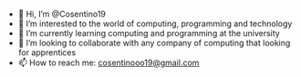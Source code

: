 - 👋 Hi, I’m @Cosentino19
- 👀 I’m interested to the world of computing, programming and technology
- 🌱 I’m currently learning computing and programming at the university
- 💞️ I’m looking to collaborate with any company of computing that looking for apprentices
- 📫 How to reach me: cosentinooo19@gmail.com

<!---
Cosentino19/Cosentino19 is a ✨ special ✨ repository because its `README.md` (this file) appears on your GitHub profile.
You can click the Preview link to take a look at your changes.
--->
